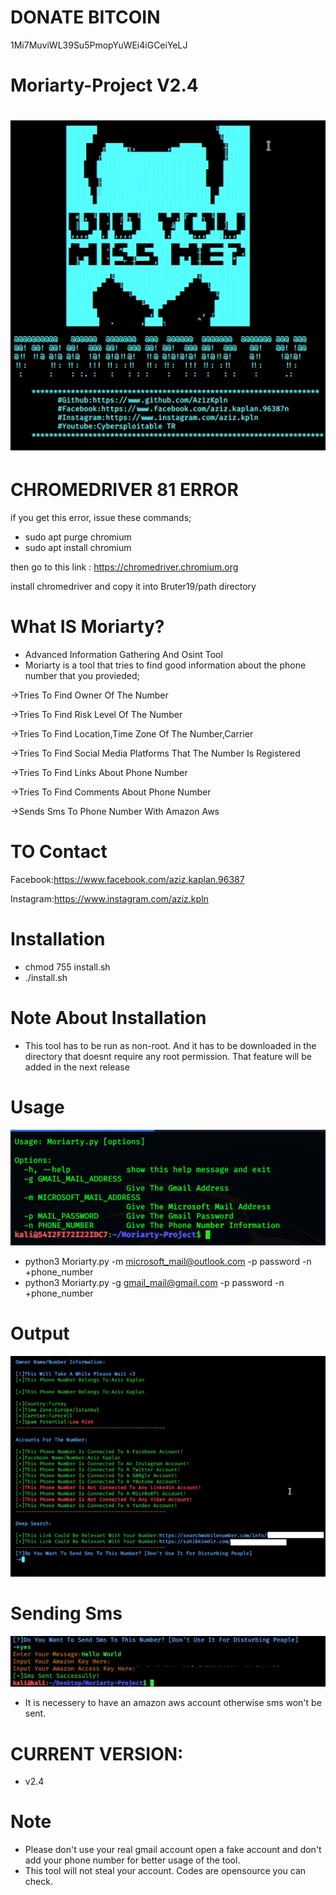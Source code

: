 # DONATE BITCOIN
1Mi7MuviWL39Su5PmopYuWEi4iGCeiYeLJ
# Moriarty-Project V2.4
# ![](images/1.png)
# CHROMEDRIVER 81 ERROR
if you get this error,
issue these commands;
* sudo apt purge chromium
* sudo apt install chromium

then go to this link : https://chromedriver.chromium.org

install chromedriver and copy it into Bruter19/path directory
# What IS Moriarty?
- Advanced Information Gathering And Osint Tool
- Moriarty is a tool that tries to find good information about the phone number that you provieded;

->Tries To Find Owner Of The Number

->Tries To Find Risk Level Of The Number

->Tries To Find Location,Time Zone Of The Number,Carrier

->Tries To Find Social Media Platforms That The Number Is Registered

->Tries To Find Links About Phone Number

->Tries To Find Comments About Phone Number

->Sends Sms To Phone Number With Amazon Aws
# TO Contact

Facebook:https://www.facebook.com/aziz.kaplan.96387

Instagram:https://www.instagram.com/aziz.kpln
# Installation
* chmod 755 install.sh
* ./install.sh
# Note About Installation
* This tool has to be run as non-root. And it has to be downloaded in the directory that doesnt require any root permission. That feature will be added in the next release
# Usage
![](images/v23.png)
* python3 Moriarty.py -m microsoft_mail@outlook.com -p password -n +phone_number
* python3 Moriarty.py -g gmail_mail@gmail.com -p password -n +phone_number

# Output
![](images/3.png)

# Sending Sms
![](images/4.png)
* It is necessery to have an amazon aws account otherwise sms won't be sent.

# CURRENT VERSION:
* v2.4

# Note
* Please don't use your real gmail account open a fake account and don't add your phone number for better usage of the tool.
* This tool will not steal your account. Codes are opensource you can check.


